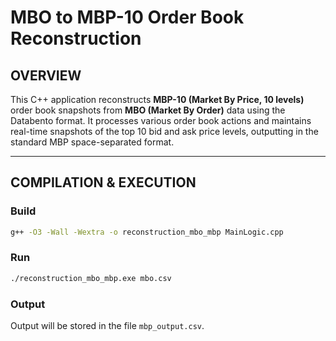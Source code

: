 # MBO to MBP-10 Order Book Reconstruction

## OVERVIEW

This C++ application reconstructs **MBP-10 (Market By Price, 10 levels)** order book snapshots from **MBO (Market By Order)** data using the Databento format. It processes various order book actions and maintains real-time snapshots of the top 10 bid and ask price levels, outputting in the standard MBP space-separated format.

---

## COMPILATION & EXECUTION

### Build

```bash
g++ -O3 -Wall -Wextra -o reconstruction_mbo_mbp MainLogic.cpp
```

### Run

```bash
./reconstruction_mbo_mbp.exe mbo.csv
```

### Output

Output will be stored in the file `mbp_output.csv`.
